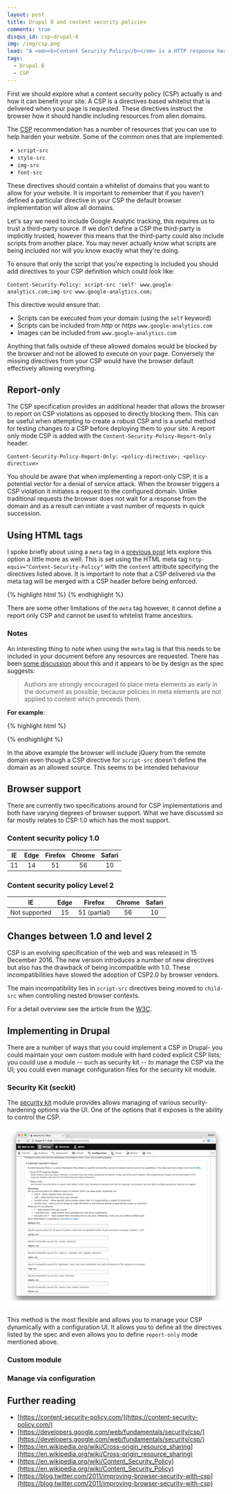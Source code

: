 ```yaml
---
layout: post
title: Drupal 8 and content security policies
comments: true
disqus_id: csp-drupal-8
img: /img/csp.png
lead: "A <em><b>Content Security Policy</b></em> is a HTTP response header that helps reduce XSS risks by declaring which resources can be included by your wesbite."
tags:
  - Drupal 8
  - CSP
---
```


First we should explore what a content security policy (CSP) actually is and how it can benefit your site. A CSP is a directives based whitelist that is delivered when your page is requested. These directives instruct the browser how it should handle including resources from alien domains.

The [CSP](https://content-security-policy.com/) recommendation has a number of resources that you can use to help harden your website. Some of the common ones that are implemented:

- `script-src`
- `style-src`
- `img-src`
- `font-src`

These directives should contain a whitelist of domains that you want to allow for your website. It is important to remember that if you haven't defined a particular directive in your CSP the default browser implementation will allow all domains.

Let's say we need to include Google Analytic tracking, this requires us to trust a third-party source. If we don't define a CSP the third-party is implicitly trusted, however this means that the third-party could also include scripts from another place. You may never actually know what scripts are being included nor will you know exactly what they're doing.

To ensure that only the script that you're expecting is included you should add directives to your CSP definition which could look like:

```
Content-Security-Policy: script-src 'self' www.google-analytics.com;img-src www.google-analytics.com;
```

This directive would ensure that:

- Scripts can be executed from your domain (using the `self` keyword)
- Scripts can be included from *http* or *https* `www.google-analytics.com`
- Images can be included from `www.google-analytics.com`

Anything that falls outside of these allowed domains would be blocked by the browser and not be allowed to execute on your page. Conversely the missing directives from your CSP would have the browser default effectively allowing everything.

## Report-only

The CSP specification provides an additional header that allows the browser to report on CSP violations as opposed to directly blocking them. This can be useful when attempting to create a robust CSP and is a useful method for testing changes to a CSP before deploying them to your site. A report only mode CSP is added with the `Content-Security-Policy-Report-Only` header.

```
Content-Security-Policy-Report-Only: <policy-directive>; <policy-directive>
```

You should be aware that when implementing a report-only CSP, it is a potential vector for a denial of service attack. When the browser triggers a CSP violation it initiates a request to the configured domain. Unlike traditional requests the browser does not wait for a response from the domain and as a result can initiate a vast number of requests in quick succession.

## Using HTML tags

I spoke briefly about using a `meta` tag in a [previous post](http://steveworley.github.io/2017/01/27/disqus-github-pages.html) lets explore this option a little more as well. This is set using the HTML meta tag `http-equiv="Content-Security-Policy"` with the `content` attribute specifying the directives listed above. It is important to note that a CSP delivered via the meta tag will be merged with a CSP header before being enforced.

{% highlight html %}
<meta http-equiv="Content-Security-Policy" content="">
{% endhighlight %}

There are some other limitations of the `meta` tag however, it cannot define a report only CSP and cannot be used to whitelist frame ancestors.

### Notes

An interesting thing to note when using the `meta` tag is that this needs to be included in your document before any resources are requested. There has been [some discussion](https://github.com/w3c/webappsec-csp/issues/27) about this and it appears to be by design as the spec suggests:

> Authors are strongly encouraged to place meta elements as early in the document as possible, because policies in meta elements are not applied to content which preceeds them.

**For example**:

{% highlight html %}
<head>
  <script src="https://code.jquery.com/jquery-3.1.1.min.js"></script>
  <meta
    http-equiv="Content-Security-Policy"
    content="default-src 'self'; script-src 'self' google-analytics.com">
{% endhighlight %}

In the above example the browser will include jQuery from the remote domain even though a CSP directive for `script-src` doesn't define the domain as an allowed source. This seems to be intended behaviour

## Browser support

There are currently two specifications around for CSP implementations and both
have varying degrees of browser support. What we have discussed so far mostly relates to CSP 1.0 which has the most support.

### Content security policy 1.0

| IE   | Edge  | Firefox  | Chrome  | Safari  |
|:-:|:-:|:-:|:-:|:-:|
| 11  | 14 | 51  | 56  | 10   |

### Content security policy Level 2

| IE   | Edge  | Firefox  | Chrome  | Safari  |
|:-:|:-:|:-:|:-:|:-:|
| Not supported  | 15 | 51 (partial)  | 56  | 10   |


## Changes between 1.0 and level 2

CSP is an evolving specification of the web and was released in 15 December 2016. The new version introduces a number of new directives but also has the drawback of being incompatible with 1.0. These incompatibilities have slowed the adoption of CSP2.0 by browser vendors.

The main incompatibility lies in `script-src` directives being moved to `child-src` when controlling nested browser contexts.

For a detail overview see the article from the [W3C](https://www.w3.org/TR/CSP2/).

## Implementing in Drupal      

There are a number of ways that you could implement a CSP in Drupal- you could maintain your own custom module with hard coded explicit CSP lists; you could use a module -- such as security kit -- to manage the CSP via the UI; you could even manage configuration files for the security kit module.

### Security Kit (seckit)

The [security kit](http://drupal.org/project/seckit) module provides allows managing of various security-hardening options via the UI. One of the options that it exposes is the ability to control the CSP.

![Seckit UI](/img/seckit-ui.png)

This method is the most flexible and allows you to manage your CSP dynamically with a configuration UI. It allows you to define all the directives listed by the spec and even allows you to define `report-only` mode mentioned above.

### Custom module

### Manage via configuration

## Further reading

* [https://content-security-policy.com/](https://content-security-policy.com/)
* [https://developers.google.com/web/fundamentals/security/csp/](https://developers.google.com/web/fundamentals/security/csp/)
* [https://en.wikipedia.org/wiki/Cross-origin_resource_sharing](https://en.wikipedia.org/wiki/Cross-origin_resource_sharing)
* [https://en.wikipedia.org/wiki/Content_Security_Policy](https://en.wikipedia.org/wiki/Content_Security_Policy)
* [https://blog.twitter.com/2011/improving-browser-security-with-csp](https://blog.twitter.com/2011/improving-browser-security-with-csp)
